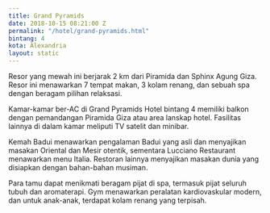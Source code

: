 ```yaml
---
title: Grand Pyramids
date: 2018-10-15 08:21:00 Z
permalink: "/hotel/grand-pyramids.html"
bintang: 4
kota: Alexandria
layout: static
---
```


Resor yang mewah ini berjarak 2 km dari Piramida dan Sphinx Agung Giza. Resor ini menawarkan 7 tempat makan, 3 kolam renang, dan sebuah spa dengan beragam pilihan relaksasi.

Kamar-kamar ber-AC di Grand Pyramids Hotel bintang 4 memiliki balkon dengan pemandangan Piramida Giza atau area lanskap hotel. Fasilitas lainnya di dalam kamar meliputi TV satelit dan minibar.

Kemah Badui menawarkan pengalaman Badui yang asli dan menyajikan masakan Oriental dan Mesir otentik, sementara Lucciano Restaurant menawarkan menu Italia. Restoran lainnya menyajikan masakan dunia yang disiapkan dengan bahan-bahan musiman.

Para tamu dapat menikmati beragam pijat di spa, termasuk pijat seluruh tubuh dan aromaterapi. Gym menawarkan peralatan kardiovaskular modern, dan untuk anak-anak, terdapat kolam renang yang terpisah.